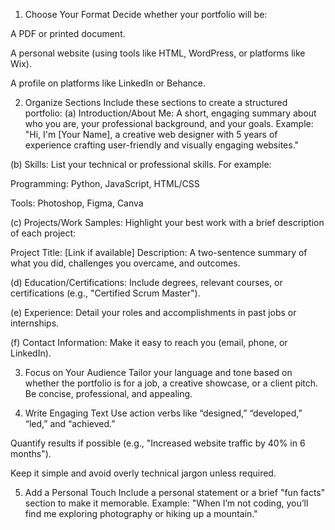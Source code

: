 1. Choose Your Format
Decide whether your portfolio will be:

A PDF or printed document.

A personal website (using tools like HTML, WordPress, or platforms like Wix).

A profile on platforms like LinkedIn or Behance.

2. Organize Sections
Include these sections to create a structured portfolio: (a) Introduction/About Me: A short, engaging summary about who you are, your professional background, and your goals. Example: "Hi, I'm [Your Name], a creative web designer with 5 years of experience crafting user-friendly and visually engaging websites."

(b) Skills: List your technical or professional skills. For example:

Programming: Python, JavaScript, HTML/CSS

Tools: Photoshop, Figma, Canva

(c) Projects/Work Samples: Highlight your best work with a brief description of each project:

Project Title: [Link if available] Description: A two-sentence summary of what you did, challenges you overcame, and outcomes.

(d) Education/Certifications: Include degrees, relevant courses, or certifications (e.g., "Certified Scrum Master").

(e) Experience: Detail your roles and accomplishments in past jobs or internships.

(f) Contact Information: Make it easy to reach you (email, phone, or LinkedIn).

3. Focus on Your Audience
Tailor your language and tone based on whether the portfolio is for a job, a creative showcase, or a client pitch. Be concise, professional, and appealing.

4. Write Engaging Text
Use action verbs like “designed,” “developed,” “led,” and “achieved.”

Quantify results if possible (e.g., "Increased website traffic by 40% in 6 months").

Keep it simple and avoid overly technical jargon unless required.

5. Add a Personal Touch
Include a personal statement or a brief "fun facts" section to make it memorable. Example: "When I’m not coding, you’ll find me exploring photography or hiking up a mountain."

